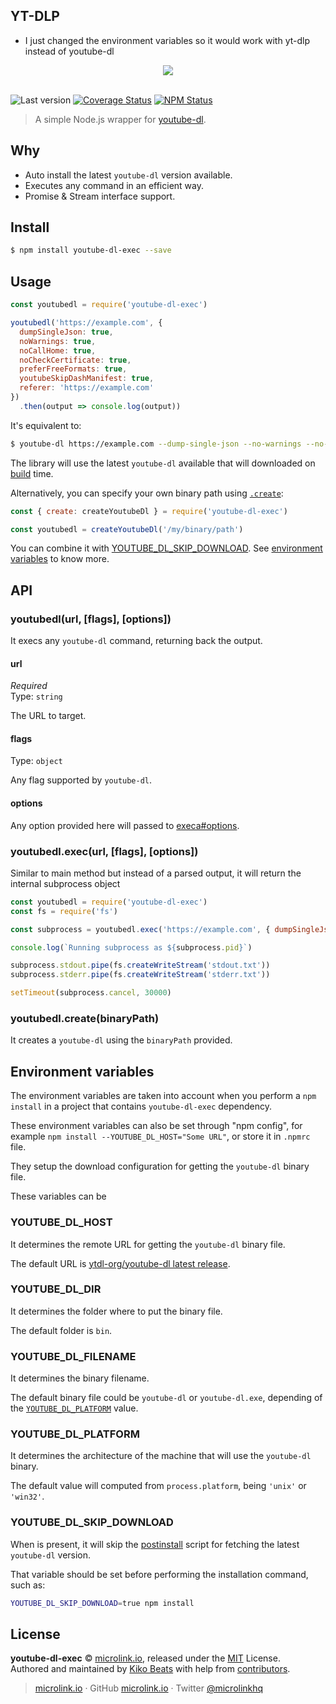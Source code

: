 ## YT-DLP
- I just changed the environment variables so it would work with yt-dlp instead of youtube-dl

<div align="center">
  <img src="https://cdn.microlink.io/logo/banner.png">
  <br>
  <br>
</div>

![Last version](https://img.shields.io/github/tag/microlinkhq/youtube-dl-exec.svg?style=flat-square)
[![Coverage Status](https://img.shields.io/coveralls/microlinkhq/youtube-dl-exec.svg?style=flat-square)](https://coveralls.io/github/microlinkhq/youtube-dl-exec)
[![NPM Status](https://img.shields.io/npm/dm/youtube-dl-exec.svg?style=flat-square)](https://www.npmjs.org/package/youtube-dl-exec)

> A simple Node.js wrapper for [youtube-dl](https://github.com/ytdl-org/youtube-dl).

## Why

- Auto install the latest `youtube-dl` version available.
- Executes any command in an efficient way.
- Promise & Stream interface support.

## Install

```bash
$ npm install youtube-dl-exec --save
```

## Usage

```js
const youtubedl = require('youtube-dl-exec')

youtubedl('https://example.com', {
  dumpSingleJson: true,
  noWarnings: true,
  noCallHome: true,
  noCheckCertificate: true,
  preferFreeFormats: true,
  youtubeSkipDashManifest: true,
  referer: 'https://example.com'
})
  .then(output => console.log(output))
```

It's equivalent to:

```bash
$ youtube-dl https://example.com --dump-single-json --no-warnings --no-call-home --no-check-certificate --prefer-free-formats --youtube-skip-dash-manifest --referer=https://example.com
```

The library will use the latest `youtube-dl` available that will downloaded on [build](https://github.com/microlinkhq/youtube-dl-exec/blob/master/package.json#L70) time.

Alternatively, you can specify your own binary path using [`.create`]():

```js
const { create: createYoutubeDl } = require('youtube-dl-exec')

const youtubedl = createYoutubeDl('/my/binary/path')
```

You can combine it with [YOUTUBE_DL_SKIP_DOWNLOAD](#youtube_dl_skip_download). See [environment variables](#environment-variables) to know more.

## API

### youtubedl(url, [flags], [options])

It execs any `youtube-dl` command, returning back the output.

#### url

*Required*<br>
Type: `string`

The URL to target.

#### flags

Type: `object`

Any flag supported by `youtube-dl`.

#### options

Any option provided here will passed to [execa#options](https://github.com/sindresorhus/execa#options).

### youtubedl.exec(url, [flags], [options])

Similar to main method but instead of a parsed output, it will return the internal subprocess object

```js
const youtubedl = require('youtube-dl-exec')
const fs = require('fs')

const subprocess = youtubedl.exec('https://example.com', { dumpSingleJson: true })

console.log(`Running subprocess as ${subprocess.pid}`)

subprocess.stdout.pipe(fs.createWriteStream('stdout.txt'))
subprocess.stderr.pipe(fs.createWriteStream('stderr.txt'))

setTimeout(subprocess.cancel, 30000)
```

### youtubedl.create(binaryPath)

It creates a `youtube-dl` using the `binaryPath` provided.

## Environment variables

The environment variables are taken into account when you perform a `npm install` in a project that contains `youtube-dl-exec` dependency.

These environment variables can also be set through "npm config", for example `npm install --YOUTUBE_DL_HOST="Some URL"`, or store it in `.npmrc` file.

They setup the download configuration for getting the `youtube-dl` binary file.

These variables can be

### YOUTUBE_DL_HOST

It determines the remote URL for getting the `youtube-dl` binary file.

The default URL is [ytdl-org/youtube-dl latest release](https://github.com/ytdl-org/youtube-dl/releases/latest).

### YOUTUBE_DL_DIR

It determines the folder where to put the binary file.

The default folder is `bin`.

### YOUTUBE_DL_FILENAME

It determines the binary filename.

The default binary file could be `youtube-dl` or `youtube-dl.exe`, depending of the [`YOUTUBE_DL_PLATFORM`](#youtube_dl_platform) value.

### YOUTUBE_DL_PLATFORM

It determines the architecture of the machine that will use the `youtube-dl` binary.

The default value will computed from `process.platform`, being `'unix'` or `'win32'`.

### YOUTUBE_DL_SKIP_DOWNLOAD

When is present, it will skip the [postinstall](/scripts/postinstall.js) script for fetching the latest `youtube-dl` version.

That variable should be set before performing the installation command, such as:

```bash
YOUTUBE_DL_SKIP_DOWNLOAD=true npm install
```

## License

**youtube-dl-exec** © [microlink.io](https://microlink.io), released under the [MIT](https://github.com/microlinkhq/youtube-dl-exec/blob/master/LICENSE.md) License.<br>
Authored and maintained by [Kiko Beats](https://kikobeats.com) with help from [contributors](https://github.com/microlinkhq/youtube-dl-exec/contributors).

> [microlink.io](https://microlink.io) · GitHub [microlink.io](https://github.com/microlinkhq) · Twitter [@microlinkhq](https://twitter.com/microlinkhq)
